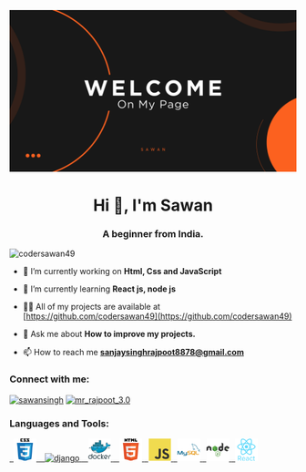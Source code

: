 ![Header](./Welcome_page-0001.jpg)
<h1 align="center">Hi 👋, I'm Sawan</h1>
<h3 align="center">A beginner from India.</h3>

<p align="left"> <img src="https://komarev.com/ghpvc/?username=codersawan49&label=Profile%20views&color=0e75b6&style=flat" alt="codersawan49" /> </p>

- 🔭 I’m currently working on **Html, Css and JavaScript**

- 🌱 I’m currently learning **React js, node js**

- 👨‍💻 All of my projects are available at [https://github.com/codersawan49](https://github.com/codersawan49)

- 💬 Ask me about **How to improve my projects.**

- 📫 How to reach me **sanjaysinghrajpoot8878@gmail.com**

<h3 align="left">Connect with me:</h3>
<p align="left">
<a href="https://codepen.io/sawansingh" target="blank"><img align="center" src="https://raw.githubusercontent.com/rahuldkjain/github-profile-readme-generator/master/src/images/icons/Social/codepen.svg" alt="sawansingh" height="30" width="40" /></a>
<a href="https://instagram.com/mr_rajpoot_3.0" target="blank"><img align="center" src="https://raw.githubusercontent.com/rahuldkjain/github-profile-readme-generator/master/src/images/icons/Social/instagram.svg" alt="mr_rajpoot_3.0" height="30" width="40" /></a>
</p>

<h3 align="left">Languages and Tools:</h3>
<p align="left"> <a href="https://www.w3schools.com/css/" target="_blank" rel="noreferrer"> &ensp;<img src="https://raw.githubusercontent.com/devicons/devicon/master/icons/css3/css3-original-wordmark.svg" alt="css3" width="40" height="40"/> </a> <a href="https://www.djangoproject.com/" target="_blank" rel="noreferrer">&ensp; <img src="https://cdn.worldvectorlogo.com/logos/django.svg" alt="django" width="40" height="40"/> </a> <a href="https://www.docker.com/" target="_blank" rel="noreferrer">&ensp; <img src="https://raw.githubusercontent.com/devicons/devicon/master/icons/docker/docker-original-wordmark.svg" alt="docker" width="40" height="40"/> </a> <a href="https://www.w3.org/html/" target="_blank" rel="noreferrer">&ensp; <img src="https://raw.githubusercontent.com/devicons/devicon/master/icons/html5/html5-original-wordmark.svg" alt="html5" width="40" height="40"/> </a> <a href="https://developer.mozilla.org/en-US/docs/Web/JavaScript" target="_blank" rel="noreferrer"> &ensp;<img src="https://raw.githubusercontent.com/devicons/devicon/master/icons/javascript/javascript-original.svg" alt="javascript" width="40" height="40"/> </a> <a href="https://www.mysql.com/" target="_blank" rel="noreferrer"> &ensp;<img src="https://raw.githubusercontent.com/devicons/devicon/master/icons/mysql/mysql-original-wordmark.svg" alt="mysql" width="40" height="40"/> </a> <a href="https://nodejs.org" target="_blank" rel="noreferrer"> &ensp;<img src="https://raw.githubusercontent.com/devicons/devicon/master/icons/nodejs/nodejs-original-wordmark.svg" alt="nodejs" width="40" height="40"/> </a> <a href="https://reactjs.org/" target="_blank" rel="noreferrer"> &ensp;<img src="https://raw.githubusercontent.com/devicons/devicon/master/icons/react/react-original-wordmark.svg" alt="react" width="40" height="40"/> </a> </p>
